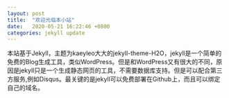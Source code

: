 ```yaml
---
layout: post
title:  "欢迎光临本小站"
date:   2020-05-21 16:22:46 +0800
categories: jekyll update
---
```

本站基于Jekyll，主题为kaeyleo大大的jekyll-theme-H2O，jekyll是一个简单的免费的Blog生成工具，类似WordPress。但是和WordPress又有很大的不同，原因是jekyll只是一个生成静态网页的工具，不需要数据库支持。但是可以配合第三方服务,例如Disqus。最关键的是jekyll可以免费部署在Github上，而且可以绑定自己的域名。